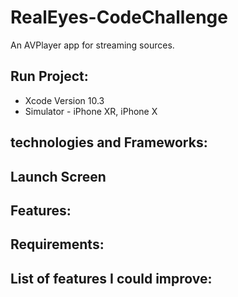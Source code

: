 # RealEyes-CodeChallenge
An AVPlayer app for streaming sources.

## Run Project:
- Xcode Version 10.3
- Simulator - iPhone XR, iPhone X
## technologies and Frameworks:

## Launch Screen

## Features:

## Requirements:

## List of features I could improve:



